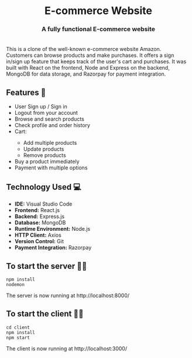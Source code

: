 # <div align="center">E-commerce Website</div>

### <div align="center">A fully functional E-commerce website</div><br>

This is a clone of the well-known e-commerce website Amazon. Customers can browse products and make purchases. It offers a sign in/sign up feature that keeps track of the user's cart and purchases. It was built with React on the frontend, Node and Express on the backend, MongoDB for data storage, and Razorpay for payment integration.

## Features 📃
<ul>
  <li>User Sign up / Sign in</li>
  <li>Logout from your account</li>
  <li>Browse and search products</li>
  <li>Check profile and order history</li>
  <li>Cart:</li>
  <ul>
    <li>Add multiple products</li>
    <li>Update products</li>
    <li>Remove products</li>
  </ul>
  <li>Buy a product immediately</li>
  <li>Payment with multiple options</li>
</ul>

## Technology Used 💻
<ul>
  <li><strong>IDE:</strong> Visual Studio Code</li>
  <li><strong>Frontend:</strong> React.js</li>
  <li><strong>Backend:</strong> Express.js</li>
  <li><strong>Database:</strong> MongoDB</li>
  <li><strong>Runtime Environment:</strong> Node.js</li>
  <li><strong>HTTP Client:</strong> Axios</li>
  <li><strong>Version Control:</strong> Git</li>
  <li><strong>Payment Integration:</strong> Razorpay</li>
</ul>


## To start the server 👨‍💻
```shell
npm install
nodemon
```
The server is now running at http://localhost:8000/ 

## To start the client 👩‍💻
```shell
cd client
npm install
npm start
```
The client is now running at http://localhost:3000/ 
